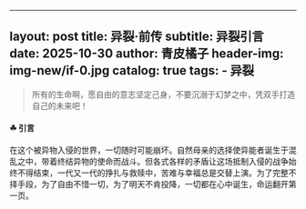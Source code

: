 
---
layout:     post
title:      异裂·前传
subtitle:   异裂引言
date:       2025-10-30
author:     青皮橘子
header-img: img-new/if-0.jpg
catalog:   true
tags:
    - 异裂
---
<div class="zh post-container">
    <!--copied from markdown -->
    <blockquote><p>所有的生命啊，愿自由的意志坚定己身，不要沉溺于幻梦之中，凭双手打造自己的未来吧！</p></blockquote>
</div>


#### ☘ 引言

在这个被异物入侵的世界，一切随时可能崩坏。自然母亲的选择使异能者诞生于混乱之中，带着终结异物的使命而战斗。但各式各样的矛盾让这场抵制入侵的战争始终不得结束，一代又一代的挣扎与救赎中，苦难与幸福总是交替上演。为了完整不择手段，为了自由不惜一切，为了明天不肯投降，一切都在心中诞生，命运翻开第一页。

